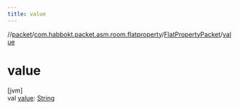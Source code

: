 ```yaml
---
title: value
---
```

//[packet](../../../index.html)/[com.habbokt.packet.asm.room.flatproperty](../index.html)/[FlatPropertyPacket](index.html)/[value](value.html)



# value



[jvm]\
val [value](value.html): [String](https://kotlinlang.org/api/latest/jvm/stdlib/kotlin/-string/index.html)




